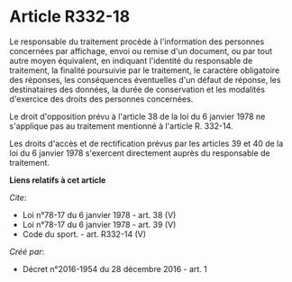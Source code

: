 # Article R332-18

Le responsable du traitement procède à l'information des personnes concernées par affichage, envoi ou remise d'un document,
ou par tout autre moyen équivalent, en indiquant l'identité du responsable de traitement, la finalité poursuivie par le
traitement, le caractère obligatoire des réponses, les conséquences éventuelles d'un défaut de réponse, les destinataires des
données, la durée de conservation et les modalités d'exercice des droits des personnes concernées. 

Le droit d'opposition prévu à l'article 38 de la loi du 6 janvier 1978 ne s'applique pas au traitement mentionné à l'article
R. 332-14. 

Les droits d'accès et de rectification prévus par les articles 39 et 40 de la loi du 6 janvier 1978 s'exercent directement
auprès du responsable de traitement.

**Liens relatifs à cet article**

_Cite_:

  - Loi n°78-17 du 6 janvier 1978 - art. 38 (V)
  - Loi n°78-17 du 6 janvier 1978 - art. 39 (V)
  - Code du sport. - art. R332-14 (V)

_Créé par_:

  - Décret n°2016-1954 du 28 décembre 2016 - art. 1

